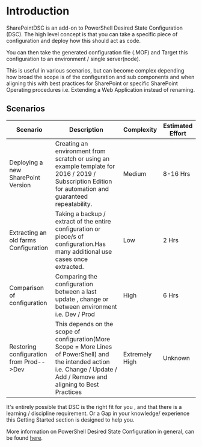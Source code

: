 # Introduction

SharePointDSC is an add-on to PowerShell Desired State Configuration (DSC).
The high level concept is that you can take a specific piece of configuration and deploy how this should act as code.

You can then take the generated configuration file (.MOF) and Target this configuration to an environment / single server(node).

This is useful in various scenarios, but can become complex depending how broad the scope is of the configuration and sub components and when aligning this with best practices for SharePoint or specific SharePoint Operating procedures i.e. Extending a Web Application instead of renaming.

## Scenarios

|Scenario|Description|Complexity| Estimated Effort|
| ----------- | ----------- |----------- |----------- |
|Deploying a new  SharePoint Version| Creating an environment from scratch or using an example template for 2016 / 2019 / Subscription Edition for automation and guaranteed  repeatability.|Medium|8-16 Hrs|
|Extracting an old farms Configuration|Taking a backup / extract of the entire configuration or piece/s of configuration.Has many additional use cases once extracted.|Low|2 Hrs|
|Comparison of configuration|Comparing the configuration between a last update , change or between environment i.e. Dev / Prod|High| 6 Hrs
|Restoring configuration from Prod-->Dev|This depends on the scope of configuration(More Scope = More Lines of PowerShell) and the  intended action i.e. Change / Update / Add / Remove and aligning to Best Practices|Extremely High| Unknown|

It's entirely possible that DSC is the right fit for you , and that there is a learning / discipline requirement. Or a Gap in your knowledge/ experience this Getting Started section is designed to help you.

More information on PowerShell Desired State Configuration in general, can be found [here](https://docs.microsoft.com/en-us/powershell/scripting/dsc/overview/overview).
